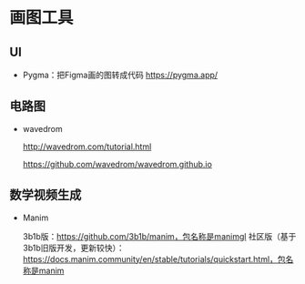 # 画图工具

## UI

- Pygma：把Figma画的图转成代码  https://pygma.app/

## 电路图

- wavedrom

    http://wavedrom.com/tutorial.html
    
    https://github.com/wavedrom/wavedrom.github.io

## 数学视频生成

- Manim

    3b1b版：https://github.com/3b1b/manim，包名称是manimgl
    社区版（基于3b1b旧版开发，更新较快）：https://docs.manim.community/en/stable/tutorials/quickstart.html，包名称是manim